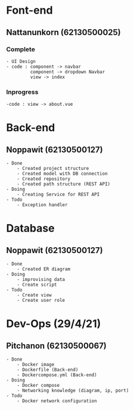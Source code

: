 # Font-end
## Nattanunkorn (62130500025)
### Complete
    - UI Design
    - code : component -> navbar 
             component -> dropdown Navbar
             view -> index
    

### Inprogress
    -code : view -> about.vue
    
# Back-end
## Noppawit (62130500127)
    - Done
        - Created project structure
        - Created model with DB connection
        - Created repository
        - Created path structure (REST API)
    - Doing
        - Creating Service for REST API
    - Todo
        - Exception handler
# Database
## Noppawit (62130500127)
    - Done
        - Created ER diagram
    - Doing
        - improvising data
        - Create script
    - Todo
        - Create view
        - Create user role
# Dev-Ops (29/4/21)
## Pitchanon (62130500067)
    - Done
        - Docker image 
        - Dockerfile (Back-end)
        - Dockercompose.yml (Back-end)
    - Doing
        - Docker compose
        - Networking knowledge (diagram, ip, port)
    - Todo
        - Docker network configuration
    
